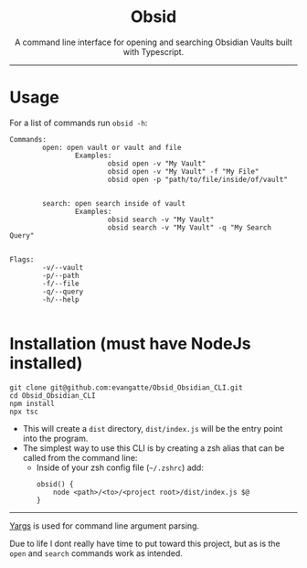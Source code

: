 <h1 style="text-align: center;">Obsid</h1>

<p style="text-align: center;">A command line interface for opening and searching Obsidian Vaults built with Typescript.</p>

-----

# Usage
For a list of commands run `obsid -h`:

```
Commands:
        open: open vault or vault and file
                Examples: 
                        obsid open -v "My Vault"
                        obsid open -v "My Vault" -f "My File"
                        obsid open -p "path/to/file/inside/of/vault"


        search: open search inside of vault
                Examples:
                        obsid search -v "My Vault"
                        obsid search -v "My Vault" -q "My Search Query"


Flags:
        -v/--vault
        -p/--path
        -f/--file
        -q/--query
        -h/--help


```





# Installation (must have NodeJs installed)
```
git clone git@github.com:evangatte/Obsid_Obsidian_CLI.git
cd Obsid_Obsidian_CLI
npm install
npx tsc
```
- This will create a `dist` directory, `dist/index.js` will be the entry point into the program.
- The simplest way to use this CLI is by creating a zsh alias that can be called from the command line:
	- Inside of your zsh config file (`~/.zshrc`) add:
		```
		obsid() {
			node <path>/<to>/<project root>/dist/index.js $@
		}
		```

----

[Yargs](https://www.npmjs.com/package/yargs) is used for command line argument parsing.

Due to life I dont really have time to put toward this project, but as is the `open` and `search` commands work as intended.
